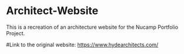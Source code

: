 # Architect-Website
This is a recreation of an architecture website for the Nucamp Portfolio Project.

#Link to the original website:
https://www.hydearchitects.com/
